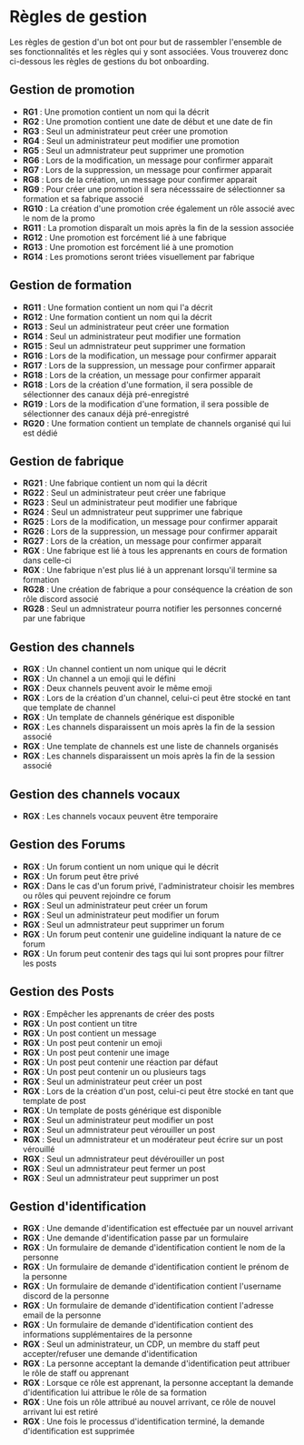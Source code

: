 # Règles de gestion

Les règles de gestion d'un bot ont pour but de rassembler l'ensemble de ses fonctionnalités et les règles qui y sont associées. Vous trouverez donc ci-dessous les règles de gestions du bot onboarding.

## Gestion de promotion
- **RG1** : Une promotion contient un nom qui la décrit 
- **RG2** : Une promotion contient une date de début et une date de fin
- **RG3** : Seul un administrateur peut créer une promotion
- **RG4** : Seul un administrateur peut modifier une promotion 
- **RG5** : Seul un admnistrateur peut supprimer une promotion 
- **RG6** : Lors de la modification, un message pour confirmer apparait
- **RG7** : Lors de la suppression, un message pour confirmer apparait
- **RG8** : Lors de la création, un message pour confirmer apparait
- **RG9** : Pour créer une promotion il sera nécesssaire de sélectionner sa formation et sa fabrique associé
- **RG10** : La création d'une promotion crée également un rôle associé avec le nom de la promo
- **RG11** : La promotion disparaît un mois après la fin de la session associée
- **RG12** : Une promotion est forcément lié à une fabrique
- **RG13** : Une promotion est forcément lié à une promotion
- **RG14** : Les promotions seront triées visuellement par fabrique

## Gestion de formation
- **RG11** : Une formation contient un nom qui l'a décrit
- **RG12** : Une formation contient un nom qui la décrit 
- **RG13** : Seul un administrateur peut créer une formation
- **RG14** : Seul un administrateur peut modifier une formation 
- **RG15** : Seul un admnistrateur peut supprimer une formation 
- **RG16** : Lors de la modification, un message pour confirmer apparait
- **RG17** : Lors de la suppression, un message pour confirmer apparait
- **RG18** : Lors de la création, un message pour confirmer apparait
- **RG18** : Lors de la création d'une formation, il sera possible de sélectionner des canaux déjà pré-enregistré
- **RG19** : Lors de la modification d'une formation, il sera possible de sélectionner des canaux déjà pré-enregistré
- **RG20** : Une formation contient un template de channels organisé qui lui est dédié

## Gestion de fabrique
- **RG21** : Une fabrique contient un nom qui la décrit 
- **RG22** : Seul un administrateur peut créer une fabrique
- **RG23** : Seul un administrateur peut modifier une fabrique
- **RG24** : Seul un admnistrateur peut supprimer une fabrique
- **RG25** : Lors de la modification, un message pour confirmer apparait
- **RG26** : Lors de la suppression, un message pour confirmer apparait
- **RG27** : Lors de la création, un message pour confirmer apparait
- **RGX** : Une fabrique est lié à tous les apprenants en cours de formation dans celle-ci
- **RGX** : Une fabrique n'est plus lié à un apprenant lorsqu'il termine sa formation
- **RG28** : Une création de fabrique a pour conséquence la création de son rôle discord associé
- **RG28** : Seul un admnistrateur pourra notifier les personnes concerné par une fabrique 

## Gestion des channels
- **RGX** : Un channel contient un nom unique qui le décrit 
- **RGX** : Un channel a un emoji qui le défini
- **RGX** : Deux channels peuvent avoir le même emoji
- **RGX** : Lors de la création d'un channel, celui-ci peut être stocké en tant que template de channel
- **RGX** : Un template de channels générique est disponible
- **RGX** : Les channels disparaissent un mois après la fin de la session associé
- **RGX** : Une template de channels est une liste de channels organisés
- **RGX** : Les channels disparaissent un mois après la fin de la session associé

## Gestion des channels vocaux
- **RGX** : Les channels vocaux peuvent être temporaire

## Gestion des Forums
- **RGX** : Un forum contient un nom unique qui le décrit
- **RGX** : Un forum peut être privé
- **RGX** : Dans le cas d'un forum privé, l'administrateur choisir les membres ou rôles qui peuvent rejoindre ce forum
- **RGX** : Seul un administrateur peut créer un forum
- **RGX** : Seul un administrateur peut modifier un forum
- **RGX** : Seul un admnistrateur peut supprimer un forum
- **RGX** : Un forum peut contenir une guideline indiquant la nature de ce forum
- **RGX** : Un forum peut contenir des tags qui lui sont propres pour filtrer les posts

## Gestion des Posts
- **RGX** : Empêcher les apprenants de créer des posts
- **RGX** : Un post contient un titre
- **RGX** : Un post contient un message
- **RGX** : Un post peut contenir un emoji
- **RGX** : Un post peut contenir une image
- **RGX** : Un post peut contenir une réaction par défaut
- **RGX** : Un post peut contenir un ou plusieurs tags
- **RGX** : Seul un administrateur peut créer un post
- **RGX** : Lors de la création d'un post, celui-ci peut être stocké en tant que template de post
- **RGX** :  Un template de posts générique est disponible
- **RGX** : Seul un administrateur peut modifier un post
- **RGX** : Seul un admnistrateur peut vérouiller un post
- **RGX** : Seul un admnistrateur et un modérateur peut écrire sur un post vérouillé
- **RGX** : Seul un admnistrateur peut dévérouiller un post
- **RGX** : Seul un admnistrateur peut fermer un post
- **RGX** : Seul un admnistrateur peut supprimer un post

## Gestion d'identification
- **RGX** : Une demande d'identification est effectuée par un nouvel arrivant
- **RGX** : Une demande d'identification passe par un formulaire
- **RGX** : Un formulaire de demande d'identification contient le nom de la personne
- **RGX** : Un formulaire de demande d'identification contient le prénom de la personne
- **RGX** : Un formulaire de demande d'identification contient l'username discord de la personne
- **RGX** : Un formulaire de demande d'identification contient l'adresse email de la personne
- **RGX** : Un formulaire de demande d'identification contient des informations supplémentaires de la personne
- **RGX** : Seul un administrateur, un CDP, un membre du staff peut accepter/refuser une demande d'identification
- **RGX** : La personne acceptant la demande d'identification peut attribuer le rôle de staff ou apprenant
- **RGX** : Lorsque ce rôle est apprenant, la personne acceptant la demande d'identification lui attribue le rôle de sa formation
- **RGX** : Une fois un rôle attribué au nouvel arrivant, ce rôle de nouvel arrivant lui est retiré
- **RGX** : Une fois le processus d'identification terminé, la demande d'identification est supprimée